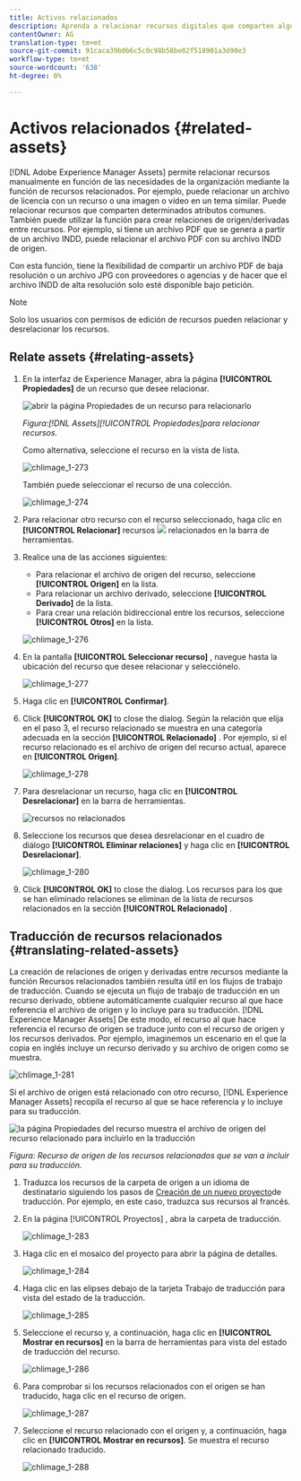 ```yaml
---
title: Activos relacionados
description: Aprenda a relacionar recursos digitales que comparten algunos atributos comunes. También cree relaciones derivadas de origen entre recursos digitales.
contentOwner: AG
translation-type: tm+mt
source-git-commit: 91caca39b0b6c5c0c98b58be02f518901a3d90e3
workflow-type: tm+mt
source-wordcount: '638'
ht-degree: 0%

---
```



# Activos relacionados {#related-assets}

[!DNL Adobe Experience Manager Assets] permite relacionar recursos manualmente en función de las necesidades de la organización mediante la función de recursos relacionados. Por ejemplo, puede relacionar un archivo de licencia con un recurso o una imagen o vídeo en un tema similar. Puede relacionar recursos que comparten determinados atributos comunes. También puede utilizar la función para crear relaciones de origen/derivadas entre recursos. Por ejemplo, si tiene un archivo PDF que se genera a partir de un archivo INDD, puede relacionar el archivo PDF con su archivo INDD de origen.

Con esta función, tiene la flexibilidad de compartir un archivo PDF de baja resolución o un archivo JPG con proveedores o agencias y de hacer que el archivo INDD de alta resolución solo esté disponible bajo petición.

>[!NOTE]
>
>Solo los usuarios con permisos de edición de recursos pueden relacionar y desrelacionar los recursos.

## Relate assets {#relating-assets}

1. En la interfaz de Experience Manager, abra la página **[!UICONTROL Propiedades]** de un recurso que desee relacionar.

   ![abrir la página Propiedades de un recurso para relacionarlo](assets/asset-properties-relate-assets.png)

   *Figura:[!DNL Assets][!UICONTROL Propiedades]para relacionar recursos.*

   Como alternativa, seleccione el recurso en la vista de lista.

   ![chlimage_1-273](assets/chlimage_1-273.png)

   También puede seleccionar el recurso de una colección.

   ![chlimage_1-274](assets/chlimage_1-274.png)

1. Para relacionar otro recurso con el recurso seleccionado, haga clic en **[!UICONTROL Relacionar]** recursos ![](assets/do-not-localize/link-relate.png) relacionados en la barra de herramientas.
1. Realice una de las acciones siguientes:

   * Para relacionar el archivo de origen del recurso, seleccione **[!UICONTROL Origen]** en la lista.
   * Para relacionar un archivo derivado, seleccione **[!UICONTROL Derivado]** de la lista.
   * Para crear una relación bidireccional entre los recursos, seleccione **[!UICONTROL Otros]** en la lista.

   ![chlimage_1-276](assets/chlimage_1-276.png)

1. En la pantalla **[!UICONTROL Seleccionar recurso]** , navegue hasta la ubicación del recurso que desee relacionar y selecciónelo.

   ![chlimage_1-277](assets/chlimage_1-277.png)

1. Haga clic en **[!UICONTROL Confirmar]**.
1. Click **[!UICONTROL OK]** to close the dialog. Según la relación que elija en el paso 3, el recurso relacionado se muestra en una categoría adecuada en la sección **[!UICONTROL Relacionado]** . Por ejemplo, si el recurso relacionado es el archivo de origen del recurso actual, aparece en **[!UICONTROL Origen]**.

   ![chlimage_1-278](assets/chlimage_1-278.png)

1. Para desrelacionar un recurso, haga clic en **[!UICONTROL Desrelacionar]** en la barra de herramientas.

   ![recursos no relacionados](assets/do-not-localize/link-unrelate-icon.png)

1. Seleccione los recursos que desea desrelacionar en el cuadro de diálogo **[!UICONTROL Eliminar relaciones]** y haga clic en **[!UICONTROL Desrelacionar]**.

   ![chlimage_1-280](assets/chlimage_1-280.png)

1. Click **[!UICONTROL OK]** to close the dialog. Los recursos para los que se han eliminado relaciones se eliminan de la lista de recursos relacionados en la sección **[!UICONTROL Relacionado]** .

## Traducción de recursos relacionados {#translating-related-assets}

La creación de relaciones de origen y derivadas entre recursos mediante la función Recursos relacionados también resulta útil en los flujos de trabajo de traducción. Cuando se ejecuta un flujo de trabajo de traducción en un recurso derivado, obtiene automáticamente cualquier recurso al que hace referencia el archivo de origen y lo incluye para su traducción. [!DNL Experience Manager Assets] De este modo, el recurso al que hace referencia el recurso de origen se traduce junto con el recurso de origen y los recursos derivados. Por ejemplo, imaginemos un escenario en el que la copia en inglés incluye un recurso derivado y su archivo de origen como se muestra.

![chlimage_1-281](assets/chlimage_1-281.png)

Si el archivo de origen está relacionado con otro recurso, [!DNL Experience Manager Assets] recopila el recurso al que se hace referencia y lo incluye para su traducción.

![la página Propiedades del recurso muestra el archivo de origen del recurso relacionado para incluirlo en la traducción](assets/asset-properties-source-asset.png)

*Figura: Recurso de origen de los recursos relacionados que se van a incluir para su traducción.*

1. Traduzca los recursos de la carpeta de origen a un idioma de destinatario siguiendo los pasos de [Creación de un nuevo proyecto](translation-projects.md#create-a-new-translation-project)de traducción. Por ejemplo, en este caso, traduzca sus recursos al francés.

1. En la página [!UICONTROL Proyectos] , abra la carpeta de traducción.

   ![chlimage_1-283](assets/chlimage_1-283.png)

1. Haga clic en el mosaico del proyecto para abrir la página de detalles.

   ![chlimage_1-284](assets/chlimage_1-284.png)

1. Haga clic en las elipses debajo de la tarjeta Trabajo de traducción para vista del estado de la traducción.

   ![chlimage_1-285](assets/chlimage_1-285.png)

1. Seleccione el recurso y, a continuación, haga clic en **[!UICONTROL Mostrar en recursos]** en la barra de herramientas para vista del estado de traducción del recurso.

   ![chlimage_1-286](assets/chlimage_1-286.png)

1. Para comprobar si los recursos relacionados con el origen se han traducido, haga clic en el recurso de origen.

   ![chlimage_1-287](assets/chlimage_1-287.png)

1. Seleccione el recurso relacionado con el origen y, a continuación, haga clic en **[!UICONTROL Mostrar en recursos]**. Se muestra el recurso relacionado traducido.

   ![chlimage_1-288](assets/chlimage_1-288.png)
